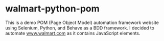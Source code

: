 # walmart-python-pom
This is a demo POM (Page Object Model) automation framework website using Selenium, Python, and Behave as a BDD framework.
I decided to automate www.walmart.com as it contains JavaScript elements.
